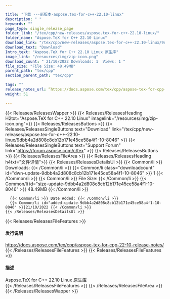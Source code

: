 ```yaml
---

title: "下载 ---新版本-aspose.tex-for-c++-22.10-linux"
description: " "
keywords: ""
page_type: single_release_page
folder_link: "/tex/cpp/new-releases/aspose.tex-for-c++-22.10-linux/"
folder_name: "Aspose.TeX for C++ 22.10 Linux"
download_link: "/tex/cpp/new-releases/aspose.tex-for-c++-22.10-linux/9dbb4a2d808c8cb12b171e45ce58a4f1-10-8046"
download_text: "Download"
Intro_text: "Aspose.TeX for C++ 22.10 Linux 原生库"
image_link: "/resources/img/zip-icon.png"
download_count: " 21/10/2022 Downloads: 1  Views: 1 "
file_size: "File Size: 48.49MB"
parent_path: "tex/cpp"
section_parent_path: "tex/cpp"

tags: ""
release_notes_url: “https://docs.aspose.com/tex/cpp/aspose-tex-for-cpp-22-10-release-notes/”
weight: 51

---
```


{{< Releases/ReleasesWapper >}}
  {{< Releases/ReleasesHeading H2txt="Aspose.TeX for C++ 22.10 Linux" imagelink="/resources/img/zip-icon.png">}}
  {{< Releases/ReleasesButtons >}}
    {{< Releases/ReleasesSingleButtons text="Download" link="/tex/cpp/new-releases/aspose.tex-for-c++-22.10-linux/9dbb4a2d808c8cb12b171e45ce58a4f1-10-8046" >}}
    {{< Releases/ReleasesSingleButtons text="Support Forum" link="https://forum.aspose.com/c/tex" >}}
  {{< Releases/ReleasesButtons >}}
  {{< Releases/ReleasesFileArea >}}
    {{< Releases/ReleasesHeading h4txt="文件详情">}}
    {{< Releases/ReleasesDetailsUl >}}
      {{< Common/li >}} Downloads: {{< /Common/li >}}
      {{< Common/li class="downloadcount" id="dwn-update-9dbb4a2d808c8cb12b171e45ce58a4f1-10-8046" >}} 1 {{< /Common/li >}}
      {{< Common/li >}} File Size: {{< /Common/li >}}
      {{< Common/li id="size-update-9dbb4a2d808c8cb12b171e45ce58a4f1-10-8046" >}} 48.49MB {{< /Common/li >}}

      {{< Common/li >}} Date Added: {{< /Common/li >}}
      {{< Common/li id="added-update-9dbb4a2d808c8cb12b171e45ce58a4f1-10-8046" >}}21/10/2022 {{< /Common/li >}}
    {{< /Releases/ReleasesDetailsUl >}}

  {{< Releases/ReleasesFileFeatures >}}
      <h4>发行说明</h4><div><a href='https://docs.aspose.com/tex/cpp/aspose-tex-for-cpp-22-10-release-notes/'>https://docs.aspose.com/tex/cpp/aspose-tex-for-cpp-22-10-release-notes/</a></div>
  {{< /Releases/ReleasesFileFeatures >}}
  {{< Releases/ReleasesFileFeatures >}}
      <h4>描述</h4><div class="HTMLDescription">Aspose.TeX for C++ 22.10 Linux 原生库</div>
  {{< /Releases/ReleasesFileFeatures >}}
 {{< /Releases/ReleasesFileArea >}}
{{< /Releases/ReleasesWapper >}}



